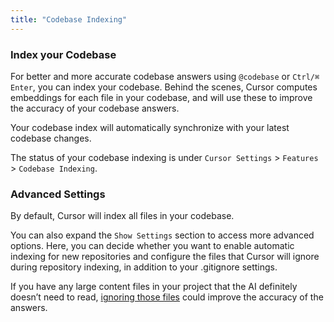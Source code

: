 ```yaml
---
title: "Codebase Indexing"
---
```


### Index your Codebase

For better and more accurate codebase answers using `@codebase` or `Ctrl/⌘ Enter`, you can index your codebase. Behind the scenes, Cursor
computes embeddings for each file in your codebase, and will use these to improve the accuracy of your codebase answers.

Your codebase index will automatically synchronize with your latest codebase changes.

The status of your codebase indexing is under `Cursor Settings` > `Features` > `Codebase Indexing`.





### Advanced Settings

By default, Cursor will index all files in your codebase.

You can also expand the `Show Settings` section to access more advanced options.
Here, you can decide whether you want to enable automatic indexing for new repositories and configure the files
that Cursor will ignore during repository indexing, in addition to your .gitignore settings.

If you have any large content files in your project that the AI definitely doesn’t need to read, [ignoring those files](/context/ignore-files) could improve the accuracy of the answers.
